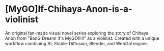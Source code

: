# [MyGO]If-Chihaya-Anon-is-a-violinist
An original fan-made visual novel series exploring the story of Chihaya Anon from "BanG Dream! It's MyGO!!!!!" as a violinist. Created with a unique workflow combining AI, Stable-Diffusion, Blender, and WebGal engine.
